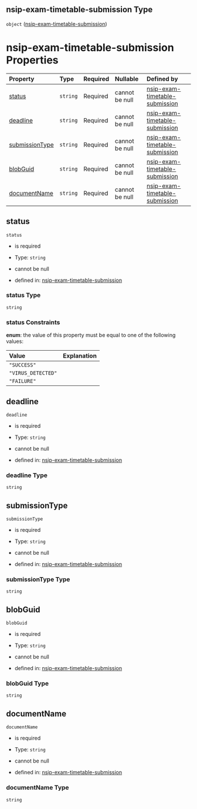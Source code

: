## nsip-exam-timetable-submission Type

`object` ([nsip-exam-timetable-submission](nsip-exam-timetable-submission.md))

# nsip-exam-timetable-submission Properties

| Property                          | Type     | Required | Nullable       | Defined by                                                                                                                                                            |
| :-------------------------------- | :------- | :------- | :------------- | :-------------------------------------------------------------------------------------------------------------------------------------------------------------------- |
| [status](#status)                 | `string` | Required | cannot be null | [nsip-exam-timetable-submission](nsip-exam-timetable-submission-properties-status.md "nsip-exam-timetable-submission.schema.json#/properties/status")                 |
| [deadline](#deadline)             | `string` | Required | cannot be null | [nsip-exam-timetable-submission](nsip-exam-timetable-submission-properties-deadline.md "nsip-exam-timetable-submission.schema.json#/properties/deadline")             |
| [submissionType](#submissiontype) | `string` | Required | cannot be null | [nsip-exam-timetable-submission](nsip-exam-timetable-submission-properties-submissiontype.md "nsip-exam-timetable-submission.schema.json#/properties/submissionType") |
| [blobGuid](#blobguid)             | `string` | Required | cannot be null | [nsip-exam-timetable-submission](nsip-exam-timetable-submission-properties-blobguid.md "nsip-exam-timetable-submission.schema.json#/properties/blobGuid")             |
| [documentName](#documentname)     | `string` | Required | cannot be null | [nsip-exam-timetable-submission](nsip-exam-timetable-submission-properties-documentname.md "nsip-exam-timetable-submission.schema.json#/properties/documentName")     |

## status



`status`

*   is required

*   Type: `string`

*   cannot be null

*   defined in: [nsip-exam-timetable-submission](nsip-exam-timetable-submission-properties-status.md "nsip-exam-timetable-submission.schema.json#/properties/status")

### status Type

`string`

### status Constraints

**enum**: the value of this property must be equal to one of the following values:

| Value              | Explanation |
| :----------------- | :---------- |
| `"SUCCESS"`        |             |
| `"VIRUS_DETECTED"` |             |
| `"FAILURE"`        |             |

## deadline



`deadline`

*   is required

*   Type: `string`

*   cannot be null

*   defined in: [nsip-exam-timetable-submission](nsip-exam-timetable-submission-properties-deadline.md "nsip-exam-timetable-submission.schema.json#/properties/deadline")

### deadline Type

`string`

## submissionType



`submissionType`

*   is required

*   Type: `string`

*   cannot be null

*   defined in: [nsip-exam-timetable-submission](nsip-exam-timetable-submission-properties-submissiontype.md "nsip-exam-timetable-submission.schema.json#/properties/submissionType")

### submissionType Type

`string`

## blobGuid



`blobGuid`

*   is required

*   Type: `string`

*   cannot be null

*   defined in: [nsip-exam-timetable-submission](nsip-exam-timetable-submission-properties-blobguid.md "nsip-exam-timetable-submission.schema.json#/properties/blobGuid")

### blobGuid Type

`string`

## documentName



`documentName`

*   is required

*   Type: `string`

*   cannot be null

*   defined in: [nsip-exam-timetable-submission](nsip-exam-timetable-submission-properties-documentname.md "nsip-exam-timetable-submission.schema.json#/properties/documentName")

### documentName Type

`string`
